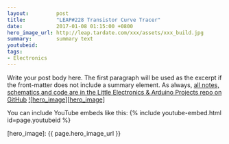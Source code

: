 ```yaml
---
layout:         post
title:          "LEAP#228 Transistor Curve Tracer"
date:           2017-01-08 01:15:00 +0800
hero_image_url: http://leap.tardate.com/xxx/assets/xxx_build.jpg
summary:        summary text
youtubeid:
tags:
- Electronics
---
```


Write your post body here. The first paragraph will be used as the excerpt if
the front-matter does not include a summary element.
As always, [all notes, schematics and code are in the Little Electronics & Arduino Projects repo on GitHub][project]
[![hero_image][hero_image]][project]

You can include YouTube embeds like this:
{% include youtube-embed.html id=page.youtubeid %}

[leap]: http://leap.tardate.com
[project]: https://github.com/tardate/LittleArduinoProjects/tree/master/xxx
[hero_image]: {{ page.hero_image_url }}

